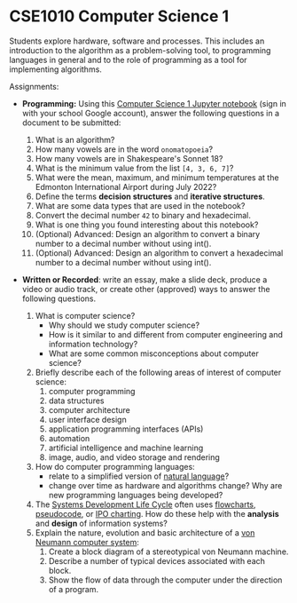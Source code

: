 # CSE1010 Computer Science 1

Students explore hardware, software and processes. This includes an introduction to the algorithm as a problem-solving tool, to programming languages in general and to the role of programming as a tool for implementing algorithms.

Assignments:

* **Programming:** Using this [Computer Science 1 Jupyter notebook](https://hub.callysto.ca/jupyter/hub/user-redirect/git-pull?repo=https%3A%2F%2Fgithub.com%2Fcallysto%2Fcurriculum-notebooks&branch=master&subPath=TechnologyStudies/ComputerScience1/computer-science-1.ipynb&depth=1) (sign in with your school Google account), answer the following questions in a document to be submitted:
    1. What is an algorithm?
    1. How many vowels are in the word `onomatopoeia`?
    1. How many vowels are in Shakespeare's Sonnet 18?
    1. What is the minimum value from the list `[4, 3, 6, 7]`?
    1. What were the mean, maximum, and minimum temperatures at the Edmonton International Airport during July 2022?
    1. Define the terms **decision structures** and **iterative structures**.
    1. What are some data types that are used in the notebook?
    1. Convert the decimal number `42` to binary and hexadecimal.
    1. What is one thing you found interesting about this notebook?
    1. (Optional) Advanced: Design an algorithm to convert a binary number to a decimal number without using int().
    1. (Optional) Advanced: Design an algorithm to convert a hexadecimal number to a decimal number without using int().

* **Written or Recorded**: write an essay, make a slide deck, produce a video or audio track, or create other (approved) ways to answer the following questions.
    1. What is computer science?
        * Why should we study computer science?
        * How is it similar to and different from computer engineering and information technology?
        * What are some common misconceptions about computer science?
    1. Briefly describe each of the following areas of interest of computer science:
        1. computer programming
        1. data structures
        1. computer architecture
        1. user interface design
        1. application programming interfaces (APIs)
        1. automation
        1. artificial intelligence and machine learning
        1. image, audio, and video storage and rendering
    1. How do computer programming languages:
        * relate to a simplified version of [natural language](https://en.wikipedia.org/wiki/Natural_language)?
        * change over time as hardware and algorithms change? Why are new programming languages being developed?
    1. The [Systems Development Life Cycle](https://en.wikipedia.org/wiki/Systems_development_life_cycle) often uses [flowcharts](https://en.wikipedia.org/wiki/Flowchart), [pseudocode](https://en.wikipedia.org/wiki/Pseudocode), or [IPO charting](https://en.wikipedia.org/wiki/IPO_model). How do these help with the **analysis** and **design** of information systems?
    1. Explain the nature, evolution and basic architecture of a [von Neumann computer system](https://en.wikipedia.org/wiki/Von_Neumann_architecture):
        1. Create a block diagram of a stereotypical von Neumann machine.
        1. Describe a number of typical devices associated with each block.
        1. Show the flow of data through the computer under the direction of a program.


